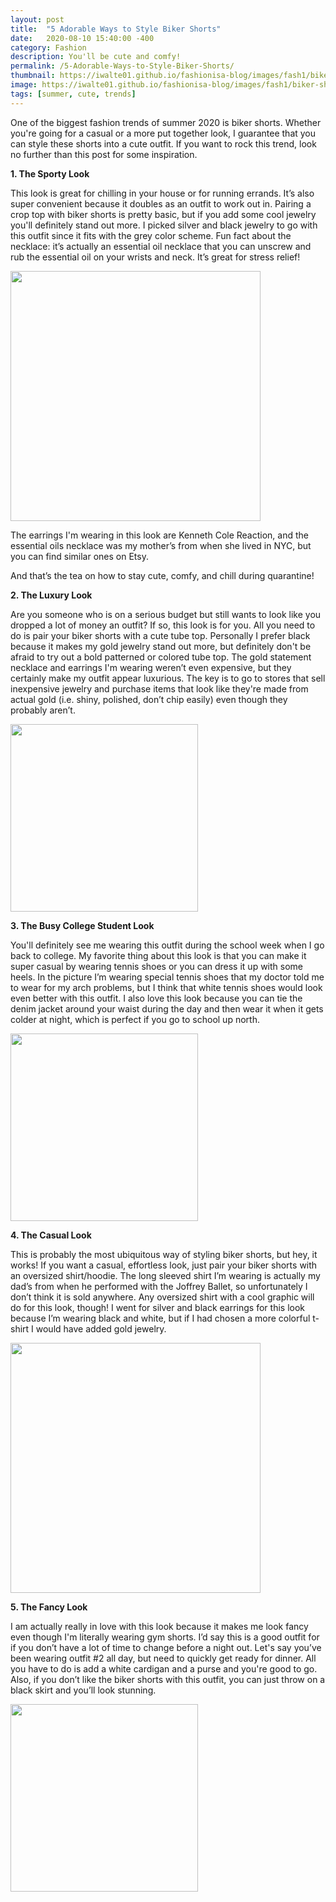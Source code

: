 ```yaml
---
layout: post
title:  "5 Adorable Ways to Style Biker Shorts"
date:   2020-08-10 15:40:00 -400
category: Fashion
description: You'll be cute and comfy!
permalink: /5-Adorable-Ways-to-Style-Biker-Shorts/
thumbnail: https://iwalte01.github.io/fashionisa-blog/images/fash1/biker-shorts-thumbnail.jpg
image: https://iwalte01.github.io/fashionisa-blog/images/fash1/biker-shorts-thumbnail.jpg
tags: [summer, cute, trends]
---
```

<style>
.lst-item {
	font-weight: bold;
}
</style>

One of the biggest fashion trends of summer 2020 is biker shorts. Whether you're going for a casual or a more put together look, I guarantee that you can style these shorts into a cute outfit. If you want to rock this trend, look no further than this post for some inspiration.

<p class="lst-item">1. The Sporty Look</p>

This look is great for chilling in your house or for running errands. It’s also super convenient because it doubles as an outfit to work out in. Pairing a crop top with biker shorts is pretty basic, but if you add some cool jewelry you'll definitely stand out more. I picked silver and black jewelry to go with this outfit since it fits with the grey color scheme. Fun fact about the necklace: it’s actually an essential oil necklace that you can unscrew and rub the essential oil on your wrists and neck. It’s great for stress relief!

<img src="/fashionisa-blog/images/5_Adorable_Ways_Biker_Shorts/biker-shorts-thumbnail.jpg" height="400px">

The earrings I'm wearing in this look are Kenneth Cole Reaction, and the essential oils necklace was my mother’s from when she lived in NYC, but you can find similar ones on Etsy.

And that’s the tea on how to stay cute, comfy, and chill during quarantine!

<p class="lst-item">2. The Luxury Look</p>

Are you someone who is on a serious budget but still wants to look like you dropped a lot of money an outfit? If so, this look is for you. All you need to do is pair your biker shorts with a cute tube top. Personally I prefer black because it makes my gold jewelry stand out more, but definitely don't be afraid to try out a bold patterned or colored tube top. The gold statement necklace and earrings I'm wearing weren’t even expensive, but they certainly make my outfit appear luxurious. The key is to go to stores that sell inexpensive jewelry and purchase items that look like they're made from actual gold (i.e. shiny, polished, don’t chip easily) even though they probably aren’t.

<img src="/fashionisa-blog/images/5_Adorable_Ways_Biker_Shorts/biker-shorts-outfit-2.jpg" height="300px">

<p class="lst-item">3. The Busy College Student Look</p>

You'll definitely see me wearing this outfit during the school week when I go back to college. My favorite thing about this look is that you can make it super casual by wearing tennis shoes or you can dress it up with some heels. In the picture I’m wearing special tennis shoes that my doctor told me to wear for my arch problems, but I think that white tennis shoes would look even better with this outfit. I also love this look because you can tie the denim jacket around your waist during the day and then wear it when it gets colder at night, which is perfect if you go to school up north.

<img src="/fashionisa-blog/images/5_Adorable_Ways_Biker_Shorts/biker-shorts-outfit-3.jpg" height="300px">

<p class="lst-item">4. The Casual Look</p>

This is probably the most ubiquitous way of styling biker shorts, but hey, it works! If you want a casual, effortless look, just pair your biker shorts with an oversized shirt/hoodie. The long sleeved shirt I’m wearing is actually my dad’s from when he performed with the Joffrey Ballet, so unfortunately I don’t think it is sold anywhere. Any oversized shirt with a cool graphic will do for this look, though! I went for silver and black earrings for this look because I’m wearing black and white, but if I had chosen a more colorful t-shirt I would have added gold jewelry.

<img src="/fashionisa-blog/images/5_Adorable_Ways_Biker_Shorts/biker-shorts-outfit-4.jpg" height="400px">

<p class="lst-item">5. The Fancy Look</p>

I am actually really in love with this look because it makes me look fancy even though I'm literally wearing gym shorts. I’d say this is a good outfit for if you don’t have a lot of time to change before a night out. Let's say you’ve been wearing outfit #2 all day, but need to quickly get ready for dinner. All you have to do is add a white cardigan and a purse and you're good to go. Also, if you don’t like the biker shorts with this outfit, you can just throw on a black skirt and you’ll look stunning.

<img src="/fashionisa-blog/images/5_Adorable_Ways_Biker_Shorts/biker-shorts-outfit-5.jpg" height="300px">